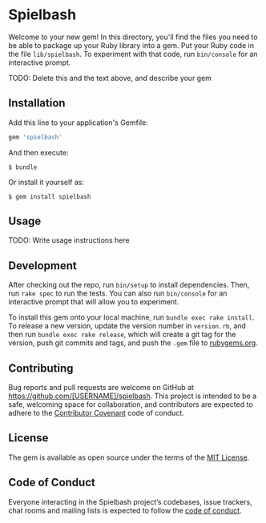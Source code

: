 # Spielbash

Welcome to your new gem! In this directory, you'll find the files you need to be able to package up your Ruby library into a gem. Put your Ruby code in the file `lib/spielbash`. To experiment with that code, run `bin/console` for an interactive prompt.

TODO: Delete this and the text above, and describe your gem

## Installation

Add this line to your application's Gemfile:

```ruby
gem 'spielbash'
```

And then execute:

    $ bundle

Or install it yourself as:

    $ gem install spielbash

## Usage

TODO: Write usage instructions here

## Development

After checking out the repo, run `bin/setup` to install dependencies. Then, run `rake spec` to run the tests. You can also run `bin/console` for an interactive prompt that will allow you to experiment.

To install this gem onto your local machine, run `bundle exec rake install`. To release a new version, update the version number in `version.rb`, and then run `bundle exec rake release`, which will create a git tag for the version, push git commits and tags, and push the `.gem` file to [rubygems.org](https://rubygems.org).

## Contributing

Bug reports and pull requests are welcome on GitHub at https://github.com/[USERNAME]/spielbash. This project is intended to be a safe, welcoming space for collaboration, and contributors are expected to adhere to the [Contributor Covenant](http://contributor-covenant.org) code of conduct.

## License

The gem is available as open source under the terms of the [MIT License](https://opensource.org/licenses/MIT).

## Code of Conduct

Everyone interacting in the Spielbash project’s codebases, issue trackers, chat rooms and mailing lists is expected to follow the [code of conduct](https://github.com/[USERNAME]/spielbash/blob/master/CODE_OF_CONDUCT.md).
